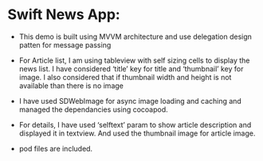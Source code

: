 # Swift News App:

* This demo is built using MVVM architecture and use delegation design patten for message passing

* For Article list, I am using tableview with self sizing cells to display the news list. I have considered ‘title’ key for title and ‘thumbnail’ key for image. I also considered that if thumbnail width and height is not available than there is no image

* I have used SDWebImage for async image loading and caching and managed the dependancies using cocoapod.

* For details, I have used ‘selftext’ param to show article description and displayed it in textview. And used the thumbnail image for article image.

* pod files are included.

